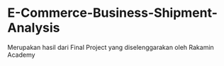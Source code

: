 # E-Commerce-Business-Shipment-Analysis
Merupakan hasil dari Final Project yang diselenggarakan oleh Rakamin Academy
